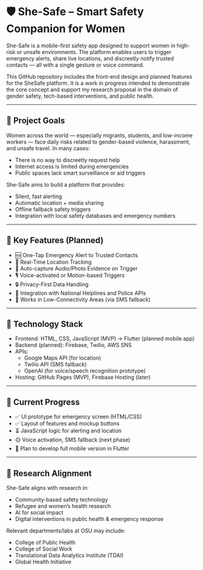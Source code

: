 # 🛡️ She-Safe – Smart Safety Companion for Women

She-Safe is a mobile-first safety app designed to support women in high-risk or unsafe environments. The platform enables users to trigger emergency alerts, share live locations, and discreetly notify trusted contacts — all with a single gesture or voice command.

This GitHub repository includes the front-end design and planned features for the SheSafe platform. It is a work in progress intended to demonstrate the core concept and support my research proposal in the domain of gender safety, tech-based interventions, and public health.

---

## 🔹 Project Goals

Women across the world — especially migrants, students, and low-income workers — face daily risks related to gender-based violence, harassment, and unsafe travel. In many cases:

- There is no way to discreetly request help
- Internet access is limited during emergencies
- Public spaces lack smart surveillance or aid triggers

She-Safe aims to build a platform that provides:

- Silent, fast alerting
- Automatic location + media sharing
- Offline fallback safety triggers
- Integration with local safety databases and emergency numbers

---

## 🔹 Key Features (Planned)

- 🆘 One-Tap Emergency Alert to Trusted Contacts
- 📍 Real-Time Location Tracking
- 📸 Auto-capture Audio/Photo Evidence on Trigger
- 🎙️ Voice-activated or Motion-based Triggers
- 🔒 Privacy-First Data Handling
- 🚨 Integration with National Helplines and Police APIs
- 📶 Works in Low-Connectivity Areas (via SMS fallback)

---

## 🔹 Technology Stack

- Frontend: HTML, CSS, JavaScript (MVP) → Flutter (planned mobile app)
- Backend (planned): Firebase, Twilio, AWS SNS
- APIs:
  - Google Maps API (for location)
  - Twilio API (SMS fallback)
  - OpenAI (for voice/speech recognition prototype)
- Hosting: GitHub Pages (MVP), Firebase Hosting (later)

---

## 🔹 Current Progress

- ✅ UI prototype for emergency screen (HTML/CSS)
- ✅ Layout of features and mockup buttons
- ⏳ JavaScript logic for alerting and location
- 🟡 Voice activation, SMS fallback (next phase)
- 🚀 Plan to develop full mobile version in Flutter

---

## 🔹 Research Alignment

She-Safe aligns with research in:
- Community-based safety technology
- Refugee and women’s health research
- AI for social impact
- Digital interventions in public health & emergency response

Relevant departments/labs at OSU may include:
- College of Public Health
- College of Social Work
- Translational Data Analytics Institute (TDAI)
- Global Health Initiative
